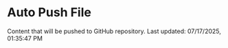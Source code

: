 # Auto Push File

Content that will be pushed to GitHub repository.
Last updated: 07/17/2025, 01:35:47 PM